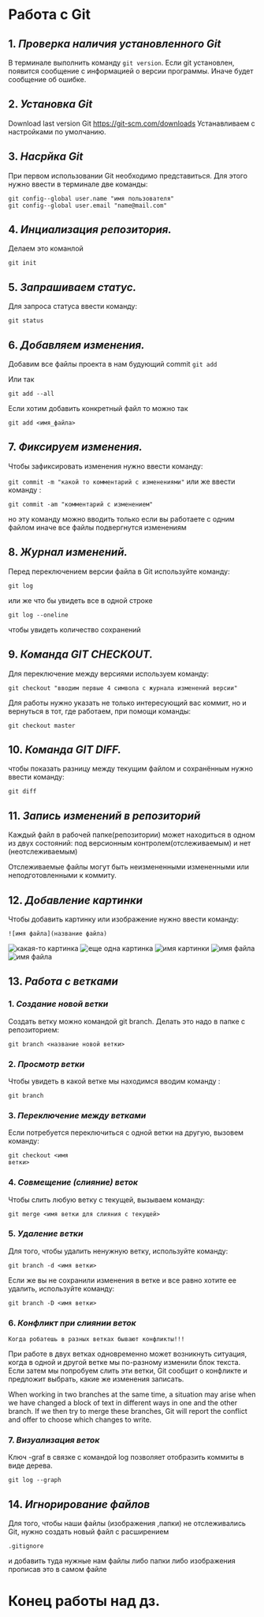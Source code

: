 # Работа с Git

## 1. *Проверка наличия установленного Git*
В терминале выполнить команду `git version`.
Если git установлен, появится сообщение с информацией о версии программы. Иначе будет сообщение об ошибке.

## 2. *Установка Git*
Download last version Git
https://git-scm.com/downloads
Устанавливаем с настройками по умолчанию.

## 3. *Насрйка Git* 
При первом использовании Git необходимо представиться. Для этого нужно ввести в терминале две команды:
```
git config--global user.name "имя пользователя"
git config--global user.email "name@mail.com"
```
## 4. *Инциализация репозитория.* 
Делаем это команлой 

`git init`

## 5. *Запрашиваем статус.*

Для запроса статуса ввести команду:

`git status`

## 6. *Добавляем изменения.*

Добавим все файлы проекта в нам будующий commit
`git add `

Или так

`git add --all`

Если хотим добавить конкретный файл то можно так

`git add <имя_файла> `

## 7. *Фиксируем изменения.*

Чтобы зафиксировать изменения нужно ввести команду:

`git commit -m "какой то комментарий с изменениями"`
или же ввести команду :

`git commit -am "комментарий с изменением"`

но эту команду можно вводить только если вы работаете с одним файлом иначе все файлы подвергнутся изменениям

## 8. *Журнал изменений.* 

Перед переключением версии файла в Git
используйте команду: 

`git log`

или же что бы увидеть все в одной строке 

`git log --oneline`

 чтобы увидеть
количество сохранений

## 9. *Команда GIT CHECKOUT.*

Для переключение между версиями используем команду:

`git checkout "вводим первые 4 символа с журнала изменений версии"`

Для работы нужно указать не только
интересующий вас коммит, но и вернуться
в тот, где работаем, при помощи команды:

`git checkout master`

## 10. *Команда GIT DIFF.*

чтобы показать разницу между текущим файлом
и сохранённым нужно ввести команду:

`git diff`

## 11. ***Запись изменений в репозиторий***

Каждый файл в рабочей папке(репозитории) может находиться в одном из двух состояний: под версионным контролем(отслеживаемым) и нет (неотслеживаемым)

Отслеживаемые файлы могут быть неизмененными измененными или неподготовленными к коммиту.


## 12. ***Добавление картинки***

Чтобы добавить картинку или изображение нужно ввести команду:

``` 
![имя файла](название файла)
```
![какая-то картинка](1.png)
![еще одна картинка](2.jpg)
![имя картинки](3.png)
![имя файла](4.jpg)
![имя файла](5.jpg)

## 13. ***Работа с ветками***

### 1. ***Cоздание новой ветки***

Создать ветку можно командой git branch.
Делать это надо в папке с репозиторием:
```
git branch <название новой ветки>
```

### 2. ***Просмотр ветки***

Чтобы увидеть в какой ветке мы находимся вводим команду :

```
git branch
```
### 3. ***Переключение между ветками***

Если потребуется переключиться с одной ветки
на другую, вызовем команду:
```
git checkout <имя
ветки>
```
### 4. ***Совмещение (слияние) веток***

Чтобы слить любую ветку с текущей, вызываем
команду:
```
git merge <имя ветки для слияния с текущей>
```
### 5. ***Удаление ветки***

Для того, чтобы удалить ненужную ветку, используйте команду:
```
git branch -d <имя ветки>
```
Если же вы не сохранили изменения в ветке и все равно хотите ее удалить, используйте команду:

```
git branch -D <имя ветки>
```
### 6. ***Конфликт при слиянии веток***

```
Когда робатешь в разных ветках бывают конфликты!!!
```
При работе в двух ветках одновременно может
возникнуть ситуация, когда в одной и другой
ветке мы по-разному изменили блок текста.
Если затем мы попробуем слить эти ветки, Git
сообщит о конфликте и предложит выбрать,
какие же изменения записать.

When working in two branches at the same
time, a situation may arise when
we have changed a block of text in different ways in one and the other branch.
If we then try to merge these branches, Git
will report the conflict and offer to choose
which changes to write.


### 7. ***Визуализация веток***

Ключ -graf в связке с командой log позволяет отобразить коммиты в виде дерева.

```
git log --graph
```

## 14. ***Игнорирование файлов***

Для того, чтобы наши файлы (изображения ,папки) не отслеживались Git, нужно создать новый  файл с расширением
```
.gitignore
```
и добавить туда нужные нам файлы либо папки либо изображения
прописав это в самом файле

# Конец работы над дз.